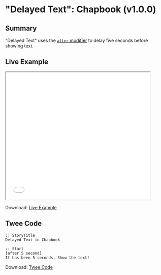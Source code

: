 # "Delayed Text": Chapbook (v1.0.0)

## Summary

"Delayed Text" uses the [`after` modifier](https://klembot.github.io/chapbook/guide/modifiers-and-inserts/delayed-text.html) to delay five seconds before showing text.

## Live Example

<section>
<iframe src="chapbook_delayedtext_example.html" height=400 width=90%></iframe>


Download: <a href="chapbook_delayedtext_example.html" target="_blank">Live Example</a>
</section>

## Twee Code

```
:: StoryTitle
Delayed Text in Chapbook

:: Start
[after 5 second]
It has been 5 seconds. Show the text!
```

Download: <a href="chapbook_delayedtext_twee.txt" target="_blank">Twee Code</a>
